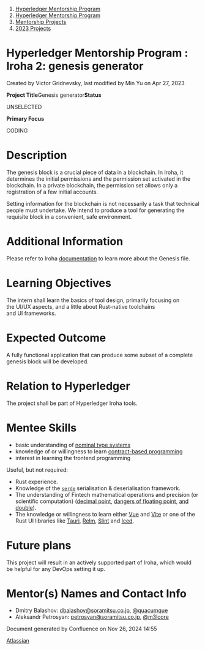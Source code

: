 1. [Hyperledger Mentorship Program](index.html)
2. [Hyperledger Mentorship Program](Hyperledger-Mentorship-Program_21954571.html)
3. [Mentorship Projects](Mentorship-Projects_21954604.html)
4. [2023 Projects](2023-Projects_21954865.html)

# Hyperledger Mentorship Program : Iroha 2: genesis generator

Created by Victor Gridnevsky, last modified by Min Yu on Apr 27, 2023

**Project Title**Genesis generator**Status**

UNSELECTED

**Primary Focus**

CODING

# Description

The genesis block is a crucial piece of data in a blockchain. In Iroha, it determines the initial permissions and the permission set activated in the blockchain. In a private blockchain, the permission set allows only a registration of a few initial accounts.

Setting information for the blockchain is not necessarily a task that technical people must undertake. We intend to produce a tool for generating the requisite block in a convenient, safe environment.

# Additional Information

Please refer to Iroha [documentation](https://hyperledger.github.io/iroha-2-docs/guide/configure/genesis.html) to learn more about the Genesis file.

# Learning Objectives

The intern shall learn the basics of tool design, primarily focusing on the UI/UX aspects, and a little about Rust-native toolchains and UI frameworks.

# Expected Outcome

A fully functional application that can produce some subset of a complete genesis block will be developed.

# Relation to Hyperledger

The project shall be part of Hyperledger Iroha tools.

# Mentee Skills

- basic understanding of [nominal type systems](https://en.wikipedia.org/wiki/Nominal_type_system)
- knowledge of or willingness to learn [contract-based programming](https://en.wikipedia.org/wiki/Design_by_contract)
- interest in learning the frontend programming

Useful, but not required:

- Rust experience.
- Knowledge of the [`serde`](https://serde.rs/) serialisation &amp; deserialisation framework.
- The understanding of Fintech mathematical operations and precision (or scientific computation) ([decimal point](https://www.fpcomplete.com/blog/safe-decimal-right-on-the-money/), [dangers of floating point](https://peterdev.pl/2018/08/24/learn-how-to-count-money-or-you-will-lose-it/), [and double](https://stackoverflow.com/questions/19978294/using-double-for-financial-software)).
- The knowledge or willingness to learn either [Vue](https://vuejs.org/) and [Vite](https://vitejs.dev/) or one of the Rust UI libraries like [Tauri](https://tauri.app/), [Relm](https://github.com/antoyo/relm), [Slint](https://slint-ui.com/) and [Iced](https://github.com/iced-rs/iced).

# Future plans

This project will result in an actively supported part of Iroha, which would be helpful for any DevOps setting it up.

# Mentor(s) Names and Contact Info

- Dmitry Balashov: [dbalashov@soramitsu.co.jp](mailto:dbalashov@soramitsu.co.jp), [@quacumque](https://t.me/quacumque)
- Aleksandr Petrosyan: [petrosyan@soramitsu.co.jp](mailto:petrosyan@soramitsu.co.jp), [@m3lcore](https://t.me/m3lcore)

Document generated by Confluence on Nov 26, 2024 14:55

[Atlassian](http://www.atlassian.com/)
